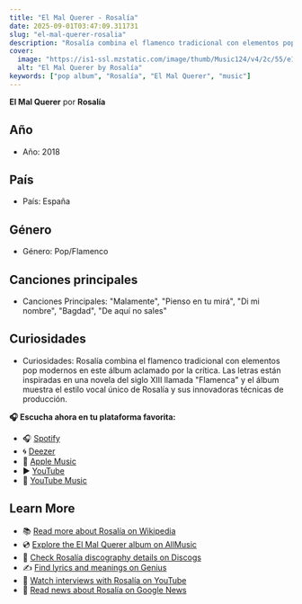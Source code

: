 ```yaml
---
title: "El Mal Querer - Rosalía"
date: 2025-09-01T03:47:09.311731
slug: "el-mal-querer-rosalia"
description: "Rosalía combina el flamenco tradicional con elementos pop modernos en este álbum aclamado por la crítica."
cover:
  image: "https://is1-ssl.mzstatic.com/image/thumb/Music124/v4/2c/55/e1/2c55e13f-15d8-1c7c-1826-c5fa55deaa8f/886447217139.jpg/500x500bb.jpg"
  alt: "El Mal Querer by Rosalía"
keywords: ["pop album", "Rosalía", "El Mal Querer", "music"]
---
```


**El Mal Querer** por **Rosalía**
## Año
- Año: 2018
## País
- País: España
## Género
- Género: Pop/Flamenco
## Canciones principales
- Canciones Principales: "Malamente", "Pienso en tu mirá", "Di mi nombre", "Bagdad", "De aquí no sales"
## Curiosidades
- Curiosidades: Rosalía combina el flamenco tradicional con elementos pop modernos en este álbum aclamado por la crítica. Las letras están inspiradas en una novela del siglo XIII llamada "Flamenca" y el álbum muestra el estilo vocal único de Rosalía y sus innovadoras técnicas de producción.



**🎧 Escucha ahora en tu plataforma favorita:**

- 🎧 [Spotify](https://open.spotify.com/search/El%20Mal%20Querer%20Rosal%C3%ADa)
- 🌀 [Deezer](https://www.deezer.com/search/El%20Mal%20Querer%20Rosal%C3%ADa)
- 🍎 [Apple Music](https://music.apple.com/search?term=El%20Mal%20Querer%20Rosal%C3%ADa)
- ▶️ [YouTube](https://www.youtube.com/results?search_query=El%20Mal%20Querer%20Rosal%C3%ADa)
- 🎵 [YouTube Music](https://music.youtube.com/search?q=El%20Mal%20Querer%20Rosal%C3%ADa)

## Learn More

- 📚 [Read more about Rosalía on Wikipedia](https://en.wikipedia.org/wiki/Rosal%C3%ADa)
- 💿 [Explore the El Mal Querer album on AllMusic](https://www.allmusic.com/search/albums/El+Mal+Querer)
- 📀 [Check Rosalía discography details on Discogs](https://www.discogs.com/search/?q=El+Mal+Querer+Rosal%C3%ADa&type=all)
- ✍️ [Find lyrics and meanings on Genius](https://genius.com/search?q=El+Mal+Querer%20Rosal%C3%ADa)
- 🎤 [Watch interviews with Rosalía on YouTube](https://www.youtube.com/results?search_query=Rosalía+interview)
- 📰 [Read news about Rosalía on Google News](https://news.google.com/search?q=Rosalía)